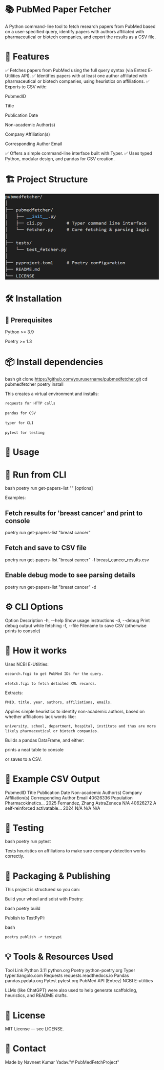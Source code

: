 # 📚 PubMed Paper Fetcher
A Python command-line tool to fetch research papers from PubMed based on a user-specified query, identify papers with authors affiliated with pharmaceutical or biotech companies, and export the results as a CSV file.

# 🚀 Features
✅ Fetches papers from PubMed using the full query syntax (via Entrez E-Utilities API).
✅ Identifies papers with at least one author affiliated with pharmaceutical or biotech companies, using heuristics on affiliations.
✅ Exports to CSV with:

PubmedID

Title

Publication Date

Non-academic Author(s)

Company Affiliation(s)

Corresponding Author Email

✅ Offers a simple command-line interface built with Typer.
✅ Uses typed Python, modular design, and pandas for CSV creation.

# 🏗 Project Structure

![alt text](image.png)

# 🛠 Installation
## 📌 Prerequisites
Python >= 3.9

Poetry >= 1.3

# 📦 Install dependencies
bash
    git clone https://github.com/yourusername/pubmedfetcher.git
    cd pubmedfetcher
    poetry install

This creates a virtual environment and installs:

    requests for HTTP calls

    pandas for CSV

    typer for CLI

    pytest for testing

# 🚀 Usage
# 🎯 Run from CLI

bash
    poetry run get-papers-list "<your query>" [options]

Examples:

## Fetch results for 'breast cancer' and print to console
poetry run get-papers-list "breast cancer"

## Fetch and save to CSV file
poetry run get-papers-list "breast cancer" -f breast_cancer_results.csv

## Enable debug mode to see parsing details
poetry run get-papers-list "breast cancer" -d

# ⚙ CLI Options
Option	Description
-h, --help	Show usage instructions
-d, --debug	Print debug output while fetching
-f, --file	Filename to save CSV (otherwise prints to console)

# 🧠 How it works
Uses NCBI E-Utilities:

    esearch.fcgi to get PubMed IDs for the query.

    efetch.fcgi to fetch detailed XML records.

Extracts:

    PMID, title, year, authors, affiliations, emails.

Applies simple heuristics to identify non-academic authors, based on whether affiliations lack words like:

    university, school, department, hospital, institute and thus are more likely pharmaceutical or biotech companies.

Builds a pandas DataFrame, and either:

prints a neat table to console

or saves to a CSV.

# 📝 Example CSV Output
PubmedID	Title	Publication Date	Non-academic Author(s)	Company Affiliation(s)	Corresponding Author Email
40626336	Population Pharmacokinetics...	2025	Fernandez, Zhang	AstraZeneca	N/A
40626272	A self-reinforced activatable...	2024	N/A	N/A	N/A

# 🧪 Testing
bash
    poetry run pytest

Tests heuristics on affiliations to make sure company detection works correctly.

# 🚀 Packaging & Publishing
This project is structured so you can:

Build your wheel and sdist with Poetry:

bash
    poetry build

Publish to TestPyPI:

bash

    poetry publish -r testpypi

# 💡 Tools & Resources Used

Tool	Link
Python 3.11	python.org
Poetry	python-poetry.org
Typer	typer.tiangolo.com
Requests	requests.readthedocs.io
Pandas	pandas.pydata.org
Pytest	pytest.org
PubMed API (Entrez)	NCBI E-utilities

LLMs (like ChatGPT) were also used to help generate scaffolding, heuristics, and README drafts.

# 📝 License
MIT License — see LICENSE.

# 👋 Contact
Made by Navneet Kumar Yadav."# PubMedFetchProject" 